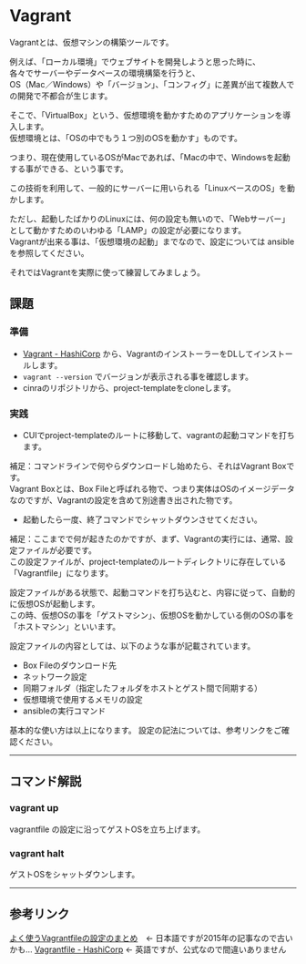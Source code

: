 # Vagrant

Vagrantとは、仮想マシンの構築ツールです。

例えば、「ローカル環境」でウェブサイトを開発しようと思った時に、  
各々でサーバーやデータベースの環境構築を行うと、  
OS（Mac／Windows）や「バージョン」、「コンフィグ」に差異が出て複数人での開発で不都合が生じます。

そこで、「VirtualBox」という、仮想環境を動かすためのアプリケーションを導入します。  
仮想環境とは、「OSの中でもう１つ別のOSを動かす」ものです。

つまり、現在使用しているOSがMacであれば、「Macの中で、Windowsを起動する事ができる、という事です。

この技術を利用して、一般的にサーバーに用いられる「LinuxベースのOS」を動かします。

ただし、起動したばかりのLinuxには、何の設定も無いので、「Webサーバー」として動かすためのいわゆる「LAMP」の設定が必要になります。  
Vagrantが出来る事は、「仮想環境の起動」までなので、設定については ansible を参照してください。

それではVagrantを実際に使って練習してみましょう。

## 課題

### 準備

- [Vagrant - HashiCorp](https://www.vagrantup.com/) から、VagrantのインストーラーをDLしてインストールします。
- `vagrant --version` でバージョンが表示される事を確認します。
- cinraのリポジトリから、project-templateをcloneします。

### 実践

- CUIでproject-templateのルートに移動して、vagrantの起動コマンドを打ちます。

補足：コマンドラインで何やらダウンロードし始めたら、それはVagrant Boxです。  
Vagrant Boxとは、Box Fileと呼ばれる物で、つまり実体はOSのイメージデータなのですが、Vagrantの設定を含めて別途書き出された物です。

- 起動したら一度、終了コマンドでシャットダウンさせてください。

補足：ここまでで何が起きたのかですが、まず、Vagrantの実行には、通常、設定ファイルが必要です。  
この設定ファイルが、project-templateのルートディレクトリに存在している「Vagrantfile」になります。

設定ファイルがある状態で、起動コマンドを打ち込むと、内容に従って、自動的に仮想OSが起動します。  
この時、仮想OSの事を「ゲストマシン」、仮想OSを動かしている側のOSの事を「ホストマシン」といいます。

設定ファイルの内容としては、以下のような事が記載されています。

- Box Fileのダウンロード先
- ネットワーク設定
- 同期フォルダ（指定したフォルダをホストとゲスト間で同期する）
- 仮想環境で使用するメモリの設定
- ansibleの実行コマンド

基本的な使い方は以上になります。
設定の記法については、参考リンクをご確認ください。

---

## コマンド解説

### vagrant up

vagrantfile の設定に沿ってゲストOSを立ち上げます。

### vagrant halt

ゲストOSをシャットダウンします。

---

## 参考リンク

[よく使うVagrantfileの設定のまとめ](https://www.virment.com/vagrantfile-settings/)　← 日本語ですが2015年の記事なので古いかも…
[Vagrantfile - HashiCorp](https://www.vagrantup.com/docs/vagrantfile/) ← 英語ですが、公式なので間違いありません